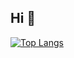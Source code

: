 ## Hi 👋

[![Top Langs](https://github-readme-stats.vercel.app/api/top-langs/?username=pipitochka&layout=compact)](https://github.com/pipitochka/github-readme-stats)

<!--
**pipitochka/pipitochka** is a ✨ _special_ ✨ repository because its `README.md` (this file) appears on your GitHub profile.

Here are some ideas to get you started:

- 🔭 I’m currently working on ...
- 🌱 I’m currently learning ...
- 👯 I’m looking to collaborate on ...
- 🤔 I’m looking for help with ...
- 💬 Ask me about ...
- 📫 How to reach me: ...
- 😄 Pronouns: ...
- ⚡ Fun fact: ...
-->
